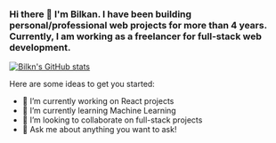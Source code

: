 ### Hi there 👋 I'm Bilkan. I have been building personal/professional web projects for more than 4 years. Currently, I am working as a freelancer for full-stack web development.
[![Bilkn's GitHub stats](https://github-readme-stats.vercel.app/api?username=bilkn&show_icons=true&theme=nightowl)](https://github.com/bilkn/github-readme-stats)

Here are some ideas to get you started:

- 🔭 I’m currently working on React projects
- 🌱 I’m currently learning Machine Learning
- 👥 I’m looking to collaborate on full-stack projects
- 💬 Ask me about anything you want to ask!


